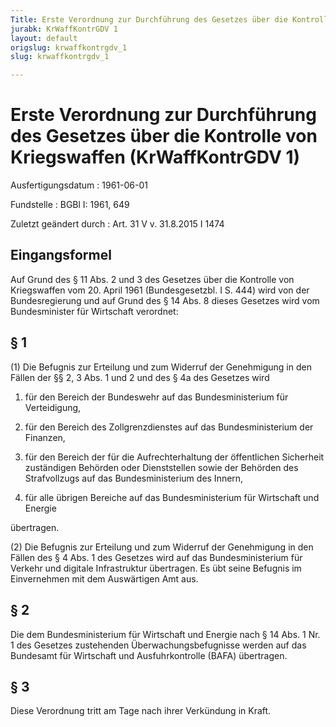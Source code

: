 ```yaml
---
Title: Erste Verordnung zur Durchführung des Gesetzes über die Kontrolle von Kriegswaffen
jurabk: KrWaffKontrGDV 1
layout: default
origslug: krwaffkontrgdv_1
slug: krwaffkontrgdv_1

---
```


# Erste Verordnung zur Durchführung des Gesetzes über die Kontrolle von Kriegswaffen (KrWaffKontrGDV 1)

Ausfertigungsdatum
:   1961-06-01

Fundstelle
:   BGBl I: 1961, 649

Zuletzt geändert durch
:   Art. 31 V v. 31.8.2015 I 1474


## Eingangsformel

Auf Grund des § 11 Abs. 2 und 3 des Gesetzes über die Kontrolle von
Kriegswaffen vom 20. April 1961 (Bundesgesetzbl. I S. 444) wird von
der Bundesregierung
und auf Grund des § 14 Abs. 8 dieses Gesetzes wird vom Bundesminister
für Wirtschaft
verordnet:


## § 1

(1) Die Befugnis zur Erteilung und zum Widerruf der Genehmigung in den
Fällen der §§ 2, 3 Abs. 1 und 2 und des § 4a des Gesetzes wird

1.  für den Bereich der Bundeswehr auf das Bundesministerium
    für Verteidigung,


2.  für den Bereich des Zollgrenzdienstes auf das Bundesministerium der
    Finanzen,


3.  für den Bereich der für die Aufrechterhaltung der öffentlichen
    Sicherheit zuständigen Behörden oder Dienststellen sowie der Behörden
    des Strafvollzugs auf das Bundesministerium des Innern,


4.  für alle übrigen Bereiche auf das Bundesministerium für Wirtschaft und
    Energie



übertragen.

(2) Die Befugnis zur Erteilung und zum Widerruf der Genehmigung in den
Fällen des § 4 Abs. 1 des Gesetzes wird auf das Bundesministerium für
Verkehr und digitale Infrastruktur übertragen. Es übt seine Befugnis
im Einvernehmen mit dem Auswärtigen Amt aus.


## § 2

Die dem Bundesministerium für Wirtschaft und Energie nach § 14 Abs. 1
Nr. 1 des Gesetzes zustehenden Überwachungsbefugnisse werden auf das
Bundesamt für Wirtschaft und Ausfuhrkontrolle (BAFA) übertragen.


## § 3

Diese Verordnung tritt am Tage nach ihrer Verkündung in Kraft.

